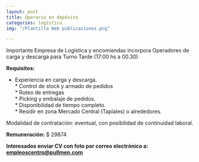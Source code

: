 ```yaml
---
layout: post
title: Operario en depósito
categories: logística
img: "/Plantilla Web publicaciones.png"

---
```

Importante Empresa de Logística y encomiendas incorpora Operadores de carga y descarga para Turno Tarde (17:00 hs a 00.30)

**Requisitos:**  
 * Experiencia en carga y descarga.   
\* Control de stock y armado de pedidos   
\* Ruteo de entregas   
\* Picking y embalaje de pedidos.   
\* Disponibilidad de tiempo completo.   
\* Residir en zona Mercado Central (Tapiales) o alrededores.

Modalidad de contratación: eventual, con posibilidad de continuidad laboral.

**Remuneración:** $ 29874

**Interesados ​​enviar CV con foto por correo electrónico a: empleoscentro@pullmen.com**